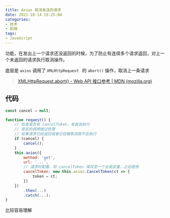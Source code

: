 ```yaml
---
title: Axios 取消发送的请求
date: 2021-10-14 15:25:04
categories:
- 技术
- 前端
tags:
- JavaScript
---
```


功能，在发出上一个请求还没返回的时候，为了防止有连续多个请求返回，对上一个未返回的请求执行取消操作。

底层是 `axios` 调用了 `XMLHttpRequest ` 的 `abort()` 操作，取消上一条请求

> [XMLHttpRequest.abort() - Web API 接口参考 | MDN (mozilla.org)](https://developer.mozilla.org/zh-CN/docs/Web/API/XMLHttpRequest/abort)



## 代码

```javascript
const cancel = null;

function request() {
    // 检查是否有 cancelToken，有就会执行
    // 背后的调用做过处理
    // 如果请求已经返回或者已经被取消就不会执行
    if (cancel) {
        cancel();
    }
    this.axios({
        method: 'get',
        url: '...',
        // 请求时配置，将 cancelToken 保存至一个全局变量，之后使用
        cancelToken: new this.axios.CancelToken(ct => {
            token = ct;
        })
    })
        .then(...)
        .catch(...);
}
```

比较容易理解

